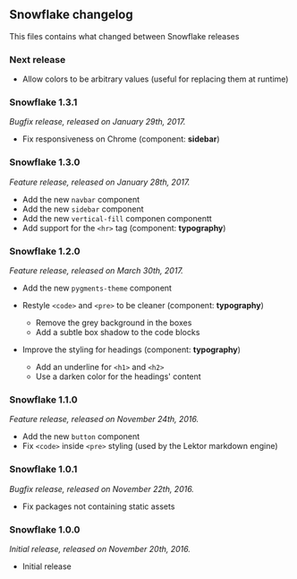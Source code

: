 ## Snowflake changelog

This files contains what changed between Snowflake releases

### Next release

* Allow colors to be arbitrary values (useful for replacing them at runtime)

### Snowflake 1.3.1

_Bugfix release, released on January 29th, 2017._

* Fix responsiveness on Chrome (component: **sidebar**)

### Snowflake 1.3.0

_Feature release, released on January 28th, 2017._

* Add the new `navbar` component
* Add the new `sidebar` component
* Add the new `vertical-fill` componen componentt
* Add support for the `<hr>` tag (component: **typography**)

### Snowflake 1.2.0

_Feature release, released on March 30th, 2017._

* Add the new `pygments-theme` component
* Restyle `<code>` and `<pre>` to be cleaner (component: **typography**)

    * Remove the grey background in the boxes
    * Add a subtle box shadow to the code blocks

* Improve the styling for headings (component: **typography**)

    * Add an underline for `<h1>` and `<h2>`
    * Use a darken color for the headings' content

### Snowflake 1.1.0

_Feature release, released on November 24th, 2016._

* Add the new `button` component
* Fix `<code>` inside `<pre>` styling (used by the Lektor markdown engine)

### Snowflake 1.0.1

_Bugfix release, released on November 22th, 2016._

* Fix packages not containing static assets

### Snowflake 1.0.0

_Initial release, released on November 20th, 2016._

* Initial release
